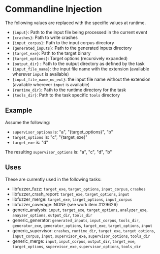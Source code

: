 # Commandline Injection

The following values are replaced with the specific values at runtime.

* `{input}`: Path to the input file being processed in the current event
* `{crashes}`: Path to write crashes
* `{input_corpus}`: Path to the input corpus directory
* `{generated_inputs}`: Path to the generated inputs directory
* `{target_exe}`: Path to the target binary
* `{target_options}`: Target options (recursively expanded)
* `{output_dir}` : Path to the output directory as defined by the task
* `{input_file_name}`: the input file name with the extension (available
  wherever `input` is available)
* `{input_file_name_no_ext}`: the input file name without the extension
  (available wherever `input` is available)
* `{runtime_dir}`: Path to the runtime directory for the task
* `{tools_dir}`: Path to the task specific `tools` directory

## Example

Assume the following:

* `supervisor_options` is: "a", "{target_options}", "b"
* `target_options` is: "c", "{target_exe}"
* `target_exe` is: "d"

The resulting `supervisor_options` is: "a", "c", "d", "b"

## Uses

These are currently used in the following tasks:

* libfuzzer_fuzz: `target_exe`, `target_options`, `input_corpus`, `crashes`
* libfuzzer_crash_report: `target_exe`, `target_options`, `input`
* libfuzzer_merge: `target_exe`, `target_options`, `input_corpus`
* libfuzzer_coverage: NONE (see work item #129626)
* generic_analysis: `input`, `target_exe`, `target_options`, `analyzer_exe`,
  `anayzer_options`, `output_dir`, `tools_dir`
* generic_generator: `generated_inputs`, `input_corpus`, `tools_dir`,
  `generator_exe`, `generator_options`, `target_exe`, `target_options`, `input`
* generic_supervisor: `crashes`, `runtime_dir`, `target_exe`, `target_options`,
  `input_corpus`, `input`, `supervisor_exe`, `supervisor_options`, `tools_dir`
* generic_merge: `input`, `input_corpus`, `output_dir`, `target_exe`,
  `target_options`, `supervisor_exe`, `supervisor_options`, `tools_dir`
